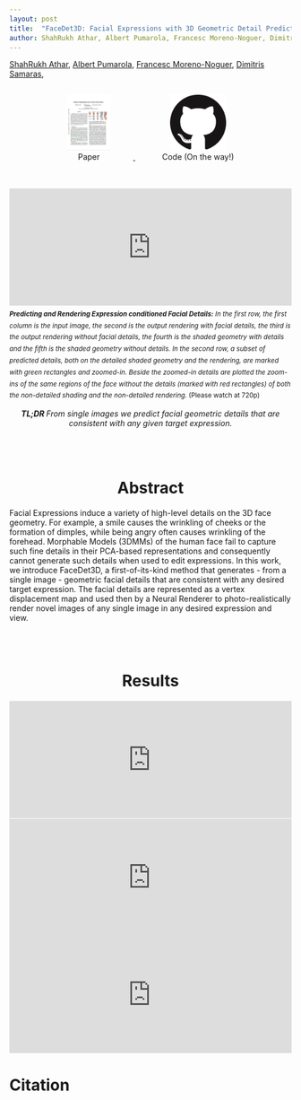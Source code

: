```yaml
---
layout: post
title:  "FaceDet3D: Facial Expressions with 3D Geometric Detail Prediction"
author: ShahRukh Athar, Albert Pumarola, Francesc Moreno-Noguer, Dimitris Samaras
---
```

<p>
<a href="http://shahrukhathar.github.io/about/" target="_blank">ShahRukh Athar</a>,
<a href="https://www.albertpumarola.com/#page" target="_blank">Albert Pumarola</a>, 
<a href="http://www.iri.upc.edu/people/fmoreno/" target="_blank">Francesc Moreno-Noguer</a>,
<a href="https://www3.cs.stonybrook.edu/~samaras/" target="_blank">Dimitris Samaras</a>,
</p>

<div align="center">
  <a href="http://shahrukhathar.github.io/2020/12/14/FaceDet3D.html">
    <figure style="display:inline-block;">
      <img height="100" width="78" src="/images/FaceDet3D/paper-thumb.png">
      <figcaption>Paper</figcaption>
  </figure>
  </a>
  &nbsp;
  <a href="http://shahrukhathar.github.io/2020/12/14/FaceDet3D.html">
    <figure style="display:inline-block;">
      <img height="100" width="100" src="/images/github.png">
      <figcaption>Code (On the way!)</figcaption>
    </figure>
  </a>
</div>
<br>
<br>
<div class="embed-container" style="position:relative;padding-bottom:41.56%;">
  <iframe
      src="https://drive.google.com/file/d/1nkQblkuEqC-CZO2xaI4DT9HqbGqckH2o/preview"
      frameborder="0"
      style="width:100%;height:100%;position:absolute;left:0px;top:0px;"
      width="100%" height="100%" 
      allowfullscreen allow="autoplay">
  </iframe>
</div>
<sub font-size="small"><i><b>Predicting and Rendering Expression conditioned Facial Details:</b>  In the first row, the first column is the input image, the second is the output rendering with facial details, the third is the output rendering without facial details,  the fourth is the shaded geometry with details and the fifth is the shaded geometry without details. In the second row, a subset of predicted details, both on the detailed shaded geometry and the rendering, are marked with green rectangles and zoomed-in. Beside the zoomed-in details are plotted the zoom-ins of the same regions of the face without the details (marked with red rectangles) of both the non-detailed shading and the non-detailed rendering.</i> (Please watch at 720p)</sub>

<br>
<div align="center">
  <br>
  <i><b>TL;DR </b> From single images we predict facial geometric details that are consistent with any given target expression.</i>
  <br>
  <br>
</div>

<br>
<div align="center">
<br>
<h1 style="text-align: center">Abstract</h1>
</div>

Facial Expressions induce a variety of high-level details on the 3D face geometry. For example, a smile causes the wrinkling of cheeks or the formation of dimples, while being angry often causes wrinkling of the forehead. Morphable Models (3DMMs) of the human face fail to capture such fine details in their PCA-based representations  and consequently cannot generate such details when  used to edit expressions. In this work, we introduce FaceDet3D, a first-of-its-kind method that generates - from a single image - geometric facial details that are consistent with any desired target expression.  The facial details are represented as a vertex displacement map and used then by a Neural Renderer to photo-realistically render novel images of any single image in any desired expression and view. 

<br>
<div align="center">
<br>
<h1 style="text-align: center">Results</h1>
</div>

<div class="embed-container" style="position:relative;padding-bottom:41.56%;">
  <iframe
      src="https://drive.google.com/file/d/1Ac1m2HXys4mreRh4l9WO9Y4pvbes0-On/preview"
      frameborder="0"
      style="width:100%;height:100%;position:absolute;left:0px;top:0px;"
      width="100%" height="100%" 
      allowfullscreen allow="autoplay">
  </iframe>
</div>

<div class="embed-container" style="position:relative;padding-bottom:41.56%;">
  <iframe
      src="https://drive.google.com/file/d/1IthdJ50U6BnrVSwzzBc_HPJKkSZOKxiT/preview"
      frameborder="0"
      style="width:100%;height:100%;position:absolute;left:0px;top:0px;"
      width="100%" height="100%" 
      allowfullscreen allow="autoplay">
  </iframe>
</div>

<div class="embed-container" style="position:relative;padding-bottom:41.56%;">
  <iframe
      src="https://drive.google.com/file/d/1hCc3vL8LN4X1bCzKoDBNEnd24Nb9ycCT/preview"
      frameborder="0"
      style="width:100%;height:100%;position:absolute;left:0px;top:0px;"
      width="100%" height="100%" 
      allowfullscreen allow="autoplay">
  </iframe>
</div>

# Citation
```

```
